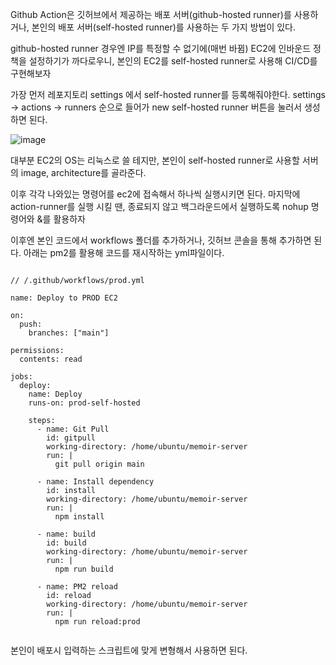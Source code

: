 Github Action은 깃허브에서 제공하는 배포 서버(github-hosted runner)를 사용하거나, 본인의 배포 서버(self-hosted runner)를 사용하는 두 가지 방법이 있다.

github-hosted runner 경우엔 IP를 특정할 수 없기에(매번 바뀜) EC2에 인바운드 정책을 설정하기가 까다로우니, 본인의 EC2를 self-hosted runner로 사용해 CI/CD를 구현해보자

가장 먼저 레포지토리 settings 에서 self-hosted runner를 등록해줘야한다.
settings -> actions -> runners 순으로 들어가 new self-hosted runner 버튼을 눌러서 생성하면 된다.

![image](https://d1ccleacxg8gcm.cloudfront.net/JeongCheolLee/images/9f03234eeg96.png)


대부분 EC2의 OS는 리눅스로 쓸 테지만, 본인이 self-hosted runner로 사용할 서버의 image, architecture를 골라준다.

이후 각각 나와있는 명령어를 ec2에 접속해서 하나씩 실행시키면 된다.
마지막에 action-runner를 실행 시킬 땐, 종료되지 않고 백그라운드에서 실행하도록 nohup 명령어와 &를 활용하자

이후엔 본인 코드에서 workflows 폴더를 추가하거나, 깃허브 콘솔을 통해 추가하면 된다.
아래는 pm2를 활용해 코드를 재시작하는 yml파일이다.

```

// /.github/workflows/prod.yml

name: Deploy to PROD EC2

on:
  push:
    branches: ["main"]

permissions:
  contents: read

jobs:
  deploy:
    name: Deploy
    runs-on: prod-self-hosted

    steps:
      - name: Git Pull
        id: gitpull
        working-directory: /home/ubuntu/memoir-server
        run: |
          git pull origin main

      - name: Install dependency
        id: install
        working-directory: /home/ubuntu/memoir-server
        run: |
          npm install

      - name: build
        id: build
        working-directory: /home/ubuntu/memoir-server
        run: |
          npm run build

      - name: PM2 reload
        id: reload
        working-directory: /home/ubuntu/memoir-server
        run: |
          npm run reload:prod


```

본인이 배포시 입력하는 스크립트에 맞게 변형해서 사용하면 된다.